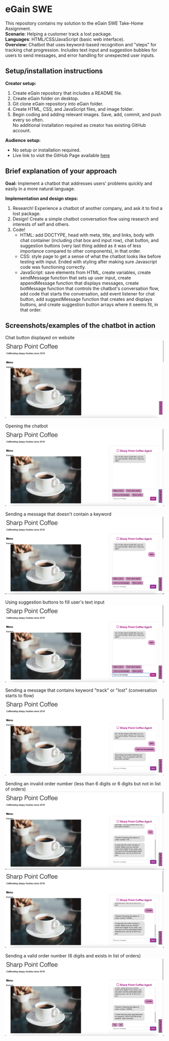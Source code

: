 # eGain SWE
This repository contains my solution to the eGain SWE Take-Home Assignment. \
**Scenario**: Helping a customer track a lost package. \
**Languages**: HTML/CSS/JavaScript (basic web interface). \
**Overview:** Chatbot that uses keyword-based recognition and "steps" for tracking chat progression. Includes text input and suggestion bubbles for users to send messages, and error handling for unexpected user inputs.

## Setup/installation instructions
**Creator setup:**
1. Create eGain repository that includes a README file.
2. Create eGain folder on desktop.
3. Git clone eGain repository into eGain folder.
4. Create HTML, CSS, and JavaScript files, and image folder.
5. Begin coding and adding relevant images. Save, add, commit, and push every so often. \
No additional installation required as creator has existing GitHub account.  

**Audience setup:**
- No setup or installation required.
- Live link to visit the GitHub Page available [here](https://aaliyahjv.github.io/eGain-swe "Sharp Point Coffee")

## Brief explanation of your approach
**Goal:** Implement a chatbot that addresses users' problems quickly and easily in a more natural language.

**Implementation and design steps:**
1. Research! Experience a chatbot of another company, and ask it to find a lost package.
2. Design! Create a simple chatbot conversation flow using research and interests of self and others.
3. Code!
    - HTML: add DOCTYPE, head with meta, title, and links, body with chat container (including chat box and input row), chat button, and suggestion buttons (very last thing added as it was of less importance compared to other components), in that order.
    - CSS: style page to get a sense of what the chatbot looks like before testing with input. Ended with styling after making sure Javascript code was functioning correctly.
    - JavaScript: save elements from HTML, create variables, create sendMessage function that sets up user input, create appendMessage function that displays messages, create botMessage function that controls the chatbot's conversation flow, add code that starts the conversation, add event listener for chat button, add suggestMessage function that creates and displays buttons, and create suggestion button arrays where it seems fit, in that order.

## Screenshots/examples of the chatbot in action
Chat button displayed on website \
![alt text](img/display-chat-button.png "Viewing chat button")

Opening the chatbot \
![alt text](img/opening-chat.png "Opening the chatbot")

Sending a message that doesn't contain a keyword \
![alt text](img/without-keyword.png "Sending message without keyword")

Using suggestion buttons to fill user's text input \
![alt text](img/suggest-button.png "Fill input with suggestion button") 

Sending a message that contains keyword "track" or "lost" (conversation starts to flow) \
![alt text](img/with-keyword.png "Sending message with keyword")

Sending an invalid order number (less than 6 digits or 6 digits but not in list of orders) \
![alt text](img/invalid-order-num3.png "Sending 3-digit order number") \
![alt text](img/invalid-order-num6.png "Sending invalid 6-digit order number")

Sending a valid order number (6 digits and exists in list of orders) \
![alt text](img/valid-order-num.png "Sending valid order number")